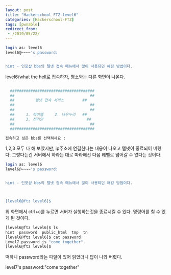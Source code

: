 ```yaml
---
layout: post
title: "Hackerschool FTZ-level6"
categories: [Hackerschool-FTZ]
tags: [pwnable]
redirect_from:
 - /2019/05/22/
---
```

```bash
login as: level6 
level6@~~~~'s password: 


hint - 인포샵 bbs의 텔넷 접속 메뉴에서 많이 사용되던 해킹 방법이다. 


```

level6/what the hell로 접속하자, 평소와는 다른 화면이 나온다.

```bash

  ##################################### 
  ##                                 ## 
  ##         텔넷 접속 서비스        ## 
  ##                                 ## 
  ##                                 ## 
  ##     1. 하이텔     2. 나우누리   ## 
  ##     3. 천리안                   ## 
  ##                                 ## 
  ##################################### 

접속하고 싶은 bbs를 선택하세요 :
```


1,2,3 모두 다 해 보았지만, ip주소에 연결한다는 내용이 나오고 텔넷이 종료되어 버렸다. 그렇다는건 서버에서 하라는 대로 따라해선 다음 레벨로 넘어갈 수 없다는 것이다.


```bash
login as: level6 
level6@~~~~'s password: 


hint - 인포샵 bbs의 텔넷 접속 메뉴에서 많이 사용되던 해킹 방법이다. 



[level6@ftz level6]$
```


위 화면에서 ctrl+c를 누르면 서버가 실행하는것을 종료시킬 수 있다. 명령어를 칠 수 있게 된 것이다.


```bash
[level6@ftz level6]$ ls 
hint  password  public_html  tmp  tn 
[level6@ftz level6]$ cat password 
Level7 password is "come together". 
[level6@ftz level6]$
```


떡하니 password라는 파일이 있어 읽었더니 답이 나와 버렸다.

level7's password:"come together"